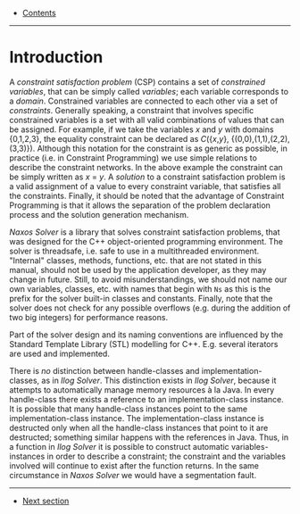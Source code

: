 - [Contents](README.md)

---

# Introduction

A _constraint satisfaction problem_ (CSP) contains a set of
_constrained variables_, that can be simply called
_variables_; each variable corresponds to a _domain_.
Constrained variables are connected to each other via a set
of _constraints_. Generally speaking, a constraint that
involves specific constrained variables is a set with all
valid combinations of values that can be assigned. For
example, if we take the variables _x_ and _y_ with domains
{0,1,2,3}, the equality constraint can be declared as
_C_({_x_,_y_}, {(0,0),(1,1),(2,2),(3,3)}). Although this
notation for the constraint is as generic as possible, in
practice (i.e. in Constraint Programming) we use simple
relations to describe the constraint networks. In the above
example the constraint can be simply written as _x_ = _y_. A
_solution_ to a constraint satisfaction problem is a valid
assignment of a value to every constraint variable, that
satisfies all the constraints. Finally, it should be noted
that the advantage of Constraint Programming is that it
allows the separation of the problem declaration process and
the solution generation mechanism.

_Naxos Solver_ is a library that solves constraint
satisfaction problems, that was designed for the C++
object-oriented programming environment. The solver is
threadsafe, i.e. safe to use in a multithreaded environment.
"Internal" classes, methods, functions, etc. that are not
stated in this manual, should not be used by the application
developer, as they may change in future. Still, to avoid
misunderstandings, we should not name our own variables,
classes, etc. with names that begin with `Ns` as this is the
prefix for the solver built-in classes and constants.
Finally, note that the solver does not check for any
possible overflows (e.g. during the addition of two big
integers) for performance reasons.

Part of the solver design and its naming conventions are
influenced by the Standard Template Library (STL) modelling
for C++. E.g. several iterators are used and implemented.

There is _no_ distinction between handle-classes and
implementation-classes, as in _Ilog Solver_. This
distinction exists in _Ilog Solver_, because it attempts to
automatically manage memory resources à la Java. In every
handle-class there exists a reference to an
implementation-class instance. It is possible that many
handle-class instances point to the same
implementation-class instance. The implementation-class
instance is destructed only when all the handle-class
instances that point to it are destructed; something similar
happens with the references in Java. Thus, in a function in
_Ilog Solver_ it is possible to construct automatic
variables-instances in order to describe a constraint; the
constraint and the variables involved will continue to exist
after the function returns. In the same circumstance in
_Naxos Solver_ we would have a segmentation fault.

---

 - [Next section](Errors.md)
